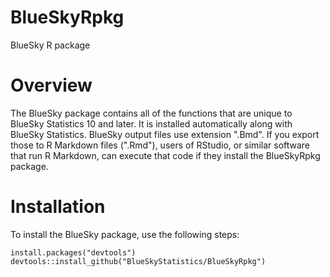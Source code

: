 # BlueSkyRpkg
BlueSky R package

# Overview

The BlueSky package contains all of the functions that are unique to BlueSky Statistics 10 and later. It is installed automatically along with BlueSky Statistics. BlueSky output files use extension ".Bmd". If you export those to R Markdown files (".Rmd"), users of RStudio, or similar software that run R Markdown, can execute that code if they install the BlueSkyRpkg package. 

# Installation

To install the BlueSky package, use the following steps:

```{r}
install.packages("devtools")
devtools::install_github("BlueSkyStatistics/BlueSkyRpkg")
```
